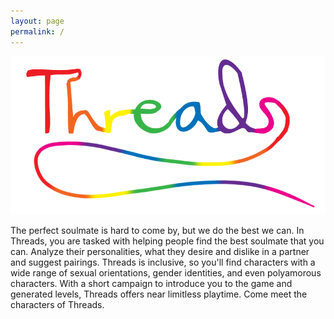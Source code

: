 ```yaml
---
layout: page
permalink: /
---
```


![Threads](https://raw.githubusercontent.com/mlhamlin/ThreadsRepo/master/Trailer/logo_transparent.png?token=AGV5HRXQ3z9GLWlyMuVnA6vp3lj88Wa9ks5XFQFVwA%3D%3D)


The perfect soulmate is hard to come by, but we do the best we can.
In Threads, you are tasked with helping people find the best soulmate
that you can.  Analyze their personalities, what they desire and
dislike in a partner and suggest pairings.  Threads is inclusive, so
you'll find characters with a wide range of sexual orientations,
gender identities, and even polyamorous characters.  With a short
campaign to introduce you to the game and generated levels, Threads
offers near limitless playtime.  Come meet the characters of Threads.

